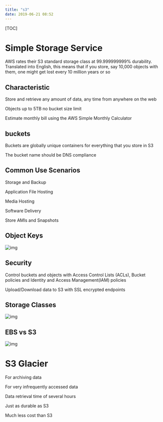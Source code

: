 ```yaml
---
title: "s3"
date: 2019-06-21 08:52
---
```

[TOC]



# Simple Storage Service

AWS rates their S3 standard storage class at 99.999999999% durability. Translated into English, this means that if you store, say 10,000 objects with them, one might get lost every 10 million years or so



## Characteristic

Store and retrieve any amount of data, any time from anywhere on the web

Objects up to 5TB no bucket size limit

Estimate monthly bill using the AWS Simple Monthly Calculator



## buckets

Buckets are globally unique containers for everything that you store in S3

The bucket name should be DNS compliance 





## Common Use Scenarios

Storage and Backup 

Application File Hosting

Media Hosting

Software Delivery

Store AMIs and Snapshots







## Object Keys

![img](https://snag.gy/7OIqy2.jpg)



## Security

Control buckets and objects with Access Control Lists (ACLs), Bucket policies and Identity  and Access Management(IAM) policies

Upload/Download data to S3 with SSL encrypted endpoints



## Storage Classes

![img](https://snag.gy/gy3ecV.jpg)



## EBS vs S3

![img](https://snag.gy/NmzLpQ.jpg)



# S3 Glacier 

For archiving data

For very infrequently accessed data

Data retrieval time of several hours

Just as durable as S3

Much less cost than S3





